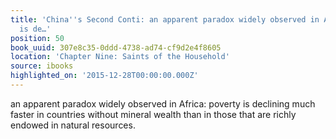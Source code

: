 ```yaml
---
title: 'China''s Second Conti: an apparent paradox widely observed in Africa: poverty
  is de…'
position: 50
book_uuid: 307e8c35-0ddd-4738-ad74-cf9d2e4f8605
location: 'Chapter Nine: Saints of the Household'
source: ibooks
highlighted_on: '2015-12-28T00:00:00.000Z'
---
```


an apparent paradox widely observed in Africa: poverty is declining much faster in countries without mineral wealth than in those that are richly endowed in natural resources.